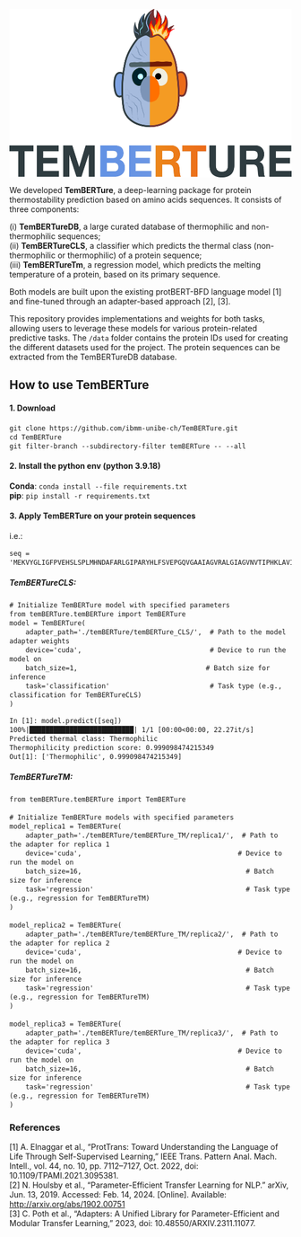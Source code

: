 <p align="center">
 <img title="logo" alt="" src="logo.png"  width="600" height="300" align="center">
</p>


We  developed **TemBERTure**, a deep-learning package for protein thermostability prediction based on amino acids sequences. It consists of three components: 

(i) **TemBERTureDB**, a large curated database of thermophilic and non-thermophilic sequences;  
(ii) **TemBERTureCLS**, a classifier  which predicts  the thermal class (non-thermophilic or thermophilic) of a protein sequence;    
(iii) **TemBERTureTm**, a regression model, which predicts the melting temperature of a protein, based on its primary sequence.     

Both models are built upon the existing protBERT-BFD language model [1] and fine-tuned through an adapter-based approach [2], [3]. 

This repository provides implementations and weights for both tasks, allowing users to leverage these models for various protein-related predictive tasks. The `/data` folder contains the protein IDs used for creating the different datasets used for the project. The protein sequences can be extracted from the TemBERTureDB database.

## How to use TemBERTure

#### 1. Download
```
git clone https://github.com/ibmm-unibe-ch/TemBERTure.git
cd TemBERTure
git filter-branch --subdirectory-filter temBERTure -- --all
```
#### 2. Install the python env (python 3.9.18)

**Conda**:
`conda install --file requirements.txt`   
**pip**:
`pip install -r requirements.txt`   

#### 3. Apply TemBERTure on your protein sequences
i.e.: 
```
seq = 'MEKVYGLIGFPVEHSLSPLMHNDAFARLGIPARYHLFSVEPGQVGAAIAGVRALGIAGVNVTIPHKLAVIPFLDEVDEHARRIGAVNTIINNDGRLIGFNTDGPGYVQALEEEMNITLDGKRILVIGAGGGARGIYFSLLSTAAERIDMANRTVEKAERLVREGEGGRSAYFSLAEAETRLDEYDIIINTTSVGMHPRVEVQPLSLERLRPGVIVSNIIYNPLETKWLKEAKARGARVQNGVGMLVYQGALAFEKWTGQWPDVNRMKQLVIEALRR'
```
##### TemBERTureCLS:
```
# Initialize TemBERTure model with specified parameters
from temBERTure.temBERTure import TemBERTure
model = TemBERTure(
    adapter_path='./temBERTure/temBERTure_CLS/',  # Path to the model adapter weights
    device='cuda',                                # Device to run the model on
    batch_size=1,                                # Batch size for inference
    task='classification'                         # Task type (e.g., classification for TemBERTureCLS)
)
```

```
In [1]: model.predict([seq])
100%|██████████████████████████| 1/1 [00:00<00:00, 22.27it/s]
Predicted thermal class: Thermophilic
Thermophilicity prediction score: 0.999098474215349
Out[1]: ['Thermophilic', 0.999098474215349]
```
##### TemBERTureTM:
```
from temBERTure.temBERTure import TemBERTure

# Initialize TemBERTure models with specified parameters
model_replica1 = TemBERTure(
    adapter_path='./temBERTure/temBERTure_TM/replica1/',  # Path to the adapter for replica 1
    device='cuda',                                       # Device to run the model on
    batch_size=16,                                         # Batch size for inference
    task='regression'                                      # Task type (e.g., regression for TemBERTureTM)
)

model_replica2 = TemBERTure(
    adapter_path='./temBERTure/temBERTure_TM/replica2/',  # Path to the adapter for replica 2
    device='cuda',                                       # Device to run the model on
    batch_size=16,                                         # Batch size for inference
    task='regression'                                      # Task type (e.g., regression for TemBERTureTM)
)

model_replica3 = TemBERTure(
    adapter_path='./temBERTure/temBERTure_TM/replica3/',  # Path to the adapter for replica 3
    device='cuda',                                       # Device to run the model on
    batch_size=16,                                         # Batch size for inference
    task='regression'                                      # Task type (e.g., regression for TemBERTureTM)
)

```

### References
[1] A. Elnaggar et al., “ProtTrans: Toward Understanding the Language of Life Through Self-Supervised Learning,” IEEE Trans. Pattern Anal. Mach. Intell., vol. 44, no. 10, pp. 7112–7127, Oct. 2022, doi: 10.1109/TPAMI.2021.3095381.  
[2]	N. Houlsby et al., “Parameter-Efficient Transfer Learning for NLP.” arXiv, Jun. 13, 2019. Accessed: Feb. 14, 2024. [Online]. Available: http://arxiv.org/abs/1902.00751  
[3]	C. Poth et al., “Adapters: A Unified Library for Parameter-Efficient and Modular Transfer Learning,” 2023, doi: 10.48550/ARXIV.2311.11077.

